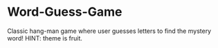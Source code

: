 # Word-Guess-Game

Classic hang-man game where user guesses letters to find the mystery word! HINT: theme is fruit.
